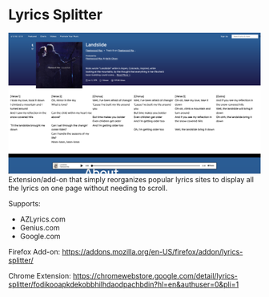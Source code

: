 # Lyrics Splitter
![Landslide Screenshot](src/screenshots/landslide.png "Landslide Screenshot")
Extension/add-on that simply reorganizes popular lyrics sites to display all the lyrics on one page without needing to scroll.

Supports:
* AZLyrics.com
* Genius.com
* Google.com

Firefox Add-on: https://addons.mozilla.org/en-US/firefox/addon/lyrics-splitter/

Chrome Extension: https://chromewebstore.google.com/detail/lyrics-splitter/fodikooapkdekobbhilhdaodpachbdin?hl=en&authuser=0&pli=1
